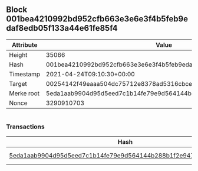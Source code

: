 ## Block 001bea4210992bd952cfb663e3e6e3f4b5feb9edaf8edb05f133a44e61fe85f4

Attribute | Value
--- | ---
Height | 35066
Hash | 001bea4210992bd952cfb663e3e6e3f4b5feb9edaf8edb05f133a44e61fe85f4
Timestamp | 2021-04-24T09:10:30+00:00
Target | 00254142f49eaaa504dc75712e8378ad5316cbcead634704b3734b6271167cc4
Merke root | 5eda1aab9904d95d5eed7c1b14fe79e9d564144b288b1f2e9470d6d9f447b3a9
Nonce | 3290910703

```

```

### Transactions

Hash | Amount
--- | ---
[5eda1aab9904d95d5eed7c1b14fe79e9d564144b288b1f2e9470d6d9f447b3a9](5eda1aab9904d95d5eed7c1b14fe79e9d564144b288b1f2e9470d6d9f447b3a9.md) | 10.00000000 SKEPTI 
